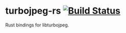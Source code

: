 # turbojpeg-rs  [![Build Status](https://travis-ci.org/ealasu/turbojpeg-rs.svg?branch=master)](https://travis-ci.org/ealasu/turbojpeg-rs)
Rust bindings for libturbojpeg.
